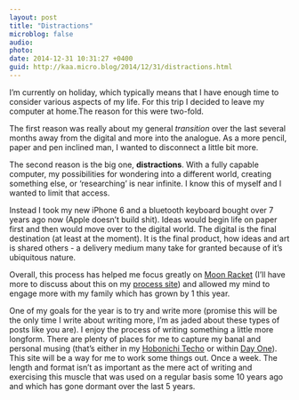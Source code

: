 ```yaml
---
layout: post
title: "Distractions"
microblog: false
audio: 
photo: 
date: 2014-12-31 10:31:27 +0400
guid: http://kaa.micro.blog/2014/12/31/distractions.html
---
```

<p>I&rsquo;m currently on holiday, which typically means that I have enough time to consider various aspects of my life. For this trip I decided to leave my computer at home.The reason for this were two-fold.</p>

<p>The first reason was really about my general <em>transition</em> over the last several months away from the digital and more into the analogue. As a more pencil, paper and pen inclined man, I wanted to disconnect a little bit more.</p>

<p>The second reason is the big one, <strong>distractions</strong>. With a fully capable computer, my possibilities for wondering into a different world, creating something else, or &lsquo;researching&rsquo; is near infinite. I know this of myself and I wanted to limit that access.</p>

<p>Instead I took my new iPhone 6 and a bluetooth keyboard bought over 7 years ago now (Apple doesn&rsquo;t build shit). Ideas would begin life on paper first and then would move over to the digital world. The digital is the final destination (at least at the moment). It is the final product, how ideas and art is shared others - a delivery medium many take for granted because of it&rsquo;s ubiquitous nature.</p>

<p>Overall, this process has helped me focus greatly on <a href="http://moonracket.com">Moon Racket</a> (I&rsquo;ll have more to discuss about this on my <a href="http://brokenkode.com">process site</a>) and allowed my mind to engage more with my family which has grown by 1 this year.</p>

<p>One of my goals for the year is to try and write more (promise this will be the only time I write about writing more, I&rsquo;m as jaded about these types of posts like you are). I enjoy the process of writing something a little more longform. There are plenty of places for me to capture my banal and personal musing (that&rsquo;s either in my <a href="http://www.1101.com/store/techo/2015/planner/">Hobonichi Techo</a> or within <a href="http://dayoneapp.com">Day One</a>). This site will be a way for me to work some things out. Once a week. The length and format isn&rsquo;t as important as the mere act of writing and exercising this muscle that was used on a regular basis some 10 years ago and which has gone dormant over the last 5 years.</p>
